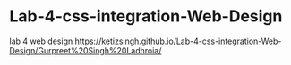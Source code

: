 # Lab-4-css-integration-Web-Design
lab 4 web design
https://ketizsingh.github.io/Lab-4-css-integration-Web-Design/Gurpreet%20Singh%20Ladhroia/
